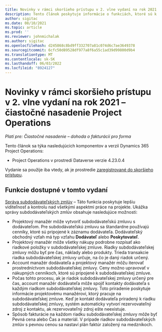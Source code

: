 ```yaml
---
title: Novinky v rámci skoršieho prístupu v 2. vlne vydaní na rok 2021 – čiastočné nasadenie Project Operations
description: Tento článok poskytuje informácie o funkciách, ktoré sú k dispozícii v rámci skoršieho prístupu k 2. vlne vydaní na rok 2021 Project Operations s čiastočným nasadením.
author: sigitac
ms.date: 08/10/2021
ms.topic: article
ms.prod: ''
ms.reviewer: johnmichalak
ms.author: sigitac
ms.openlocfilehash: d245868c8bd9ff332707a81c074d6c7ae3649378
ms.sourcegitcommit: 6cfc50d89528df977a8f6a55c1ad39d99800d9b4
ms.translationtype: MT
ms.contentlocale: sk-SK
ms.lasthandoff: 06/03/2022
ms.locfileid: "8924127"
---
```

# <a name="whats-new-2021-wave-2-early-access---project-operations-lite-deployment"></a>Novinky v rámci skoršieho prístupu v 2. vlne vydaní na rok 2021 – čiastočné nasadenie Project Operations

_Platí pre: Čiastočné nasadenie – dohoda o fakturácii pro forma_

Tento článok sa týka nasledujúcich komponentov a verzií Dynamics 365 Project Operations:

  - Project Operations v prostredí Dataverse verzie 4.23.0.4

Vydanie sa použije iba vtedy, ak je prostredie [zaregistrované do skoršieho prístupu](/power-platform/admin/opt-in-early-access-updates#how-to-enable-early-access-updates).

## <a name="features-included-in-this-release"></a>Funkcie dostupné v tomto vydaní

[Správa subdodávateľských zmlúv](/dynamics365/project-operations/pro/subcontracting/managing-subcontracts-overview) – Táto funkcia poskytuje lepšiu viditeľnosť a kontrolu nad všetkými aspektmi práce na projekte. Ukážka správy subdodávateľských zmlúv obsahuje nasledujúce možnosti:

  - Projektový manažér môže vytvoriť subdodávateľskú zmluvu s dodávateľom. Pre subdodávateľskú zmluvu sa štandardne používajú cenníky, ktoré sú pripojené k záznamu dodávateľa. Dodávateľský obchodný vzťah má typ vzťahu **Dodávateľ** alebo **Poskytovateľ**.
  - Projektový manažér môže všetky nákupy podrobne rozpísať ako riadkové položky v subdodávateľskej zmluve. Riadky subdodávateľskej zmluvy môžu byť pre čas, náklady alebo produkty. Trieda transakcie riadka subdodávateľskej zmluvy určuje, na čo je daný riadok určený.
  - Account manažér dodávateľa a projektový manažér môžu iterovať prostredníctvom subdodávateľskej zmluvy. Ceny možno upravovať v nákupných cenníkoch, ktoré sú pripojené k subdodávateľskej zmluve.
  - Počas tohto procesu, ak je riadok subdodávateľskej zmluvy určený pre čas, account manažér dodávateľa môže spojiť kontakty dodávateľa s každým riadkom subdodávateľskej zmluvy. Toto priradenie poskytuje informácie projektovému manažérovi, ktorý pracuje na subdodávateľskej zmluve. Keď je kontakt dodávateľa priradený k riadku subdodávateľskej zmluvy, systém automaticky vytvorí rezervovateľný zdroj z kontaktu, ak rezervovateľný zdroj ešte neexistuje.
  - Spôsob fakturácie na každom riadku subdodávateľskej zmluvy môže byť Pevná cena alebo Čas a materiál. V prípade riadkov subdodávateľských zmlúv s pevnou cenou sa nastaví plán faktúr založený na medzníkoch.
